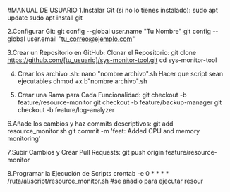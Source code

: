 #MANUAL DE USUARIO
1.Instalar Git (si no lo tienes instalado):
sudo apt update
sudo apt install git

2.Configurar Git:
git config --global user.name "Tu Nombre"
git config --global user.email "tu_correo@ejemplo.com"

3.Crear un Repositorio en GitHub:
Clonar el Repositorio:
git clone https://github.com/[tu_usuario]/sys-monitor-tool.git
cd sys-monitor-tool

4. Crear los archivo .sh:
nano "nombre archivo".sh
Hacer que script sean ejecutables
chmod +x b"nombre archivo".sh

5. Crear una Rama para Cada Funcionalidad:
git checkout -b feature/resource-monitor
git checkout -b feature/backup-manager
git checkout -b feature/log-analyzer

6.Añade los cambios y haz commits descriptivos:
git add resource_monitor.sh
git commit -m 'feat: Added CPU and memory monitoring'

7.Subir Cambios y Crear Pull Requests:
git push origin feature/resource-monitor

8.Programar la Ejecución de Scripts
crontab -e
0 * * * * /ruta/al/script/resource_monitor.sh #se añadio para ejecutar resour
